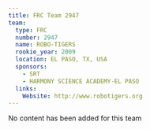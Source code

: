 ```yaml
---
title: FRC Team 2947
team:
  type: FRC
  number: 2947
  name: ROBO-TIGERS
  rookie_year: 2009
  location: EL PASO, TX, USA
  sponsors:
    - SRT
    - HARMONY SCIENCE ACADEMY-EL PASO
  links:
    Website: http://www.robotigers.org
---
```

No content has been added for this team
